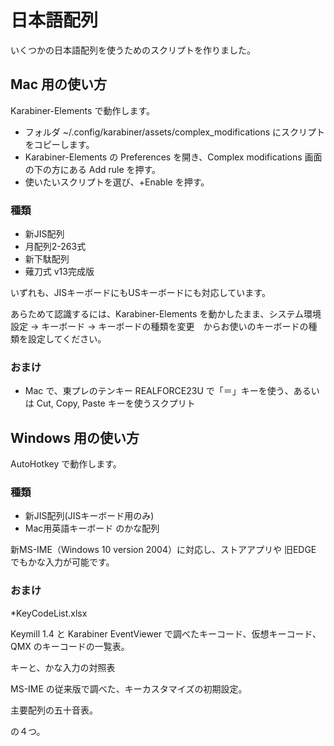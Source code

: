 # 日本語配列

いくつかの日本語配列を使うためのスクリプトを作りました。

## Mac 用の使い方

Karabiner-Elements で動作します。
* フォルダ ~/.config/karabiner/assets/complex_modifications にスクリプトをコピーします。
* Karabiner-Elements の Preferences を開き、Complex modifications 画面の下の方にある Add rule を押す。
* 使いたいスクリプトを選び、+Enable を押す。

### 種類

* 新JIS配列
* 月配列2-263式
* 新下駄配列
* 薙刀式 v13完成版

いずれも、JISキーボードにもUSキーボードにも対応しています。

あらためて認識するには、Karabiner-Elements を動かしたまま、システム環境設定 → キーボード → キーボードの種類を変更　からお使いのキーボードの種類を設定してください。

### おまけ

* Mac で、東プレのテンキー REALFORCE23U で「＝」キーを使う、あるいは Cut, Copy, Paste キーを使うスクプリト

## Windows 用の使い方

AutoHotkey で動作します。

### 種類

* 新JIS配列(JISキーボード用のみ)
* Mac用英語キーボード のかな配列

新MS-IME（Windows 10 version 2004）に対応し、ストアアプリや 旧EDGE でもかな入力が可能です。

### おまけ

*KeyCodeList.xlsx

Keymill 1.4 と Karabiner EventViewer で調べたキーコード、仮想キーコード、QMX のキーコードの一覧表。

キーと、かな入力の対照表

MS-IME の従来版で調べた、キーカスタマイズの初期設定。

主要配列の五十音表。

の４つ。
